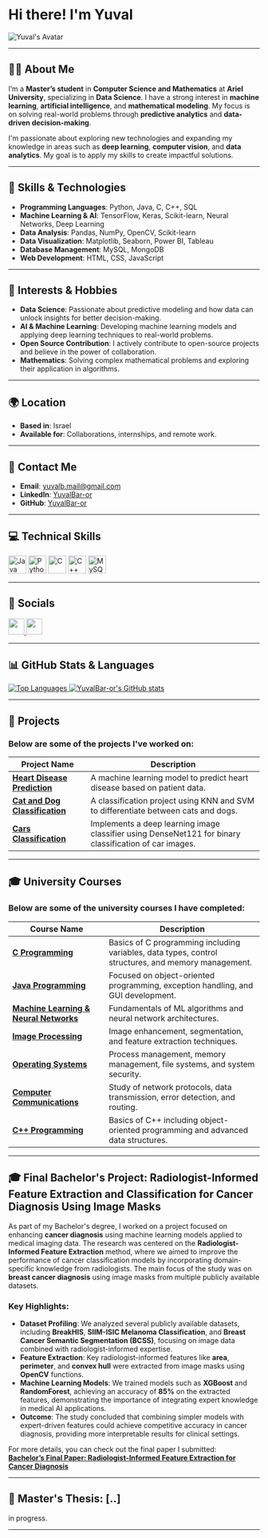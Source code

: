 # Hi there! I'm Yuval 

![Yuval's Avatar](https://user-images.githubusercontent.com/18350557/176309783-0785949b-9127-417c-8b55-ab5a4333674e.gif)

---

## 👨‍💻 About Me

I’m a **Master’s student** in **Computer Science and Mathematics** at **Ariel University**, specializing in **Data Science**. I have a strong interest in **machine learning**, **artificial intelligence**, and **mathematical modeling**. My focus is on solving real-world problems through **predictive analytics** and **data-driven decision-making**.

I'm passionate about exploring new technologies and expanding my knowledge in areas such as **deep learning**, **computer vision**, and **data analytics**. My goal is to apply my skills to create impactful solutions.

---

## 🔧 Skills & Technologies

- **Programming Languages**: Python, Java, C, C++, SQL
- **Machine Learning & AI**: TensorFlow, Keras, Scikit-learn, Neural Networks, Deep Learning
- **Data Analysis**: Pandas, NumPy, OpenCV, Scikit-learn
- **Data Visualization**: Matplotlib, Seaborn, Power BI, Tableau
- **Database Management**: MySQL, MongoDB
- **Web Development**: HTML, CSS, JavaScript

---

## 🌱 Interests & Hobbies

- **Data Science**: Passionate about predictive modeling and how data can unlock insights for better decision-making.
- **AI & Machine Learning**: Developing machine learning models and applying deep learning techniques to real-world problems.
- **Open Source Contribution**: I actively contribute to open-source projects and believe in the power of collaboration.
- **Mathematics**: Solving complex mathematical problems and exploring their application in algorithms.

---

## 🌍 Location

- **Based in**: Israel  
- **Available for**: Collaborations, internships, and remote work.

---

## 📧 Contact Me

- **Email**: [yuvalb.mail@gmail.com](mailto:yuvalb.mail@gmail.com)  
- **LinkedIn**: [YuvalBar-or](https://www.linkedin.com/in/yuval-baror-9464b7229/)
- **GitHub**: [YuvalBar-or](https://github.com/YuvalBar-or)

---

## 💻 Technical Skills

<p align="left">
  <a href="https://www.oracle.com/java/" target="_blank" rel="noreferrer"><img src="https://raw.githubusercontent.com/danielcranney/readme-generator/main/public/icons/skills/java-colored.svg" width="36" height="36" alt="Java" /></a>
  <a href="https://www.python.org/" target="_blank" rel="noreferrer"><img src="https://raw.githubusercontent.com/danielcranney/readme-generator/main/public/icons/skills/python-colored.svg" width="36" height="36" alt="Python" /></a>
  <a href="https://docs.microsoft.com/en-us/cpp/?view=msvc-170" target="_blank" rel="noreferrer"><img src="https://raw.githubusercontent.com/danielcranney/readme-generator/main/public/icons/skills/c-colored.svg" width="36" height="36" alt="C" /></a>
  <a href="https://docs.microsoft.com/en-us/cpp/?view=msvc-170" target="_blank" rel="noreferrer"><img src="https://raw.githubusercontent.com/danielcranney/readme-generator/main/public/icons/skills/cplusplus-colored.svg" width="36" height="36" alt="C++" /></a>
  <a href="https://www.mysql.com/" target="_blank" rel="noreferrer"><img src="https://raw.githubusercontent.com/danielcranney/readme-generator/main/public/icons/skills/mysql-colored.svg" width="36" height="36" alt="MySQL" /></a>
</p>

---

## 📱 Socials
<p align="left">
  <a href="https://www.github.com/YuvalBar-or" target="_blank" rel="noreferrer">
    <img src="https://raw.githubusercontent.com/danielcranney/readme-generator/main/public/icons/socials/github.svg" width="32" height="32" />
  </a>
  <a href="https://www.linkedin.com/in/YuvalBar-or" target="_blank" rel="noreferrer">
    <img src="https://raw.githubusercontent.com/danielcranney/readme-generator/main/public/icons/socials/linkedin.svg" width="32" height="32" />
  </a>
</p>

---

## 📊 GitHub Stats & Languages

<a href="https://github.com/YuvalBar-or" align="left">
  <img src="https://github-readme-stats.vercel.app/api/top-langs/?username=YuvalBar-or&langs_count=10&title_color=0891b2&text_color=ffffff&icon_color=0891b2&bg_color=1c1917&hide_border=true&locale=en&custom_title=Top%20Languages" alt="Top Languages" />
</a>

<a href="http://www.github.com/YuvalBar-or">
  <img src="https://github-readme-stats.vercel.app/api?username=YuvalBar-or&show_icons=true&count_private=true&title_color=0891b2&text_color=ffffff&icon_color=0891b2&bg_color=1c1917&hide_border=true" alt="YuvalBar-or's GitHub stats" />
</a>

---

## 🚀 Projects

### Below are some of the projects I've worked on:

| **Project Name**                | **Description**                                                                                             |
|----------------------------------|-------------------------------------------------------------------------------------------------------------|
| **[Heart Disease Prediction](https://github.com/YuvalBar-or/Heart-disease-probability.git)** | A machine learning model to predict heart disease based on patient data.                                       |
| **[Cat and Dog Classification](https://github.com/YuvalBar-or/cat_dog_classification.git)** | A classification project using KNN and SVM to differentiate between cats and dogs.                            |
| **[Cars Classification](https://github.com/YuvalBar-or/CarsClassification.git)** | Implements a deep learning image classifier using DenseNet121 for binary classification of car images.        |

---

## 🎓 University Courses

### Below are some of the university courses I have completed:

| **Course Name**                                       | **Description**                                                                                          |
|-------------------------------------------------------|----------------------------------------------------------------------------------------------------------|
| **[C Programming](https://github.com/YuvalBar-or/C-Course.git)** | Basics of C programming including variables, data types, control structures, and memory management.        |
| **[Java Programming](https://github.com/YuvalBar-or/OOP-Course.git)** | Focused on object-oriented programming, exception handling, and GUI development.                          |
| **[Machine Learning & Neural Networks](https://github.com/YuvalBar-or/ML-and-NN-Course.git)** | Fundamentals of ML algorithms and neural network architectures.                                          |
| **[Image Processing](https://github.com/YuvalBar-or/Image-Processing-Course.git)** | Image enhancement, segmentation, and feature extraction techniques.                                       |
| **[Operating Systems](https://github.com/YuvalBar-or/Operating-Systems-Course.git)** | Process management, memory management, file systems, and system security.                                 |
| **[Computer Communications](https://github.com/YuvalBar-or/Computer-Coms-Course.git)** | Study of network protocols, data transmission, error detection, and routing.                              |
| **[C++ Programming](https://github.com/YuvalBar-or/CPP-course.git)** | Basics of C++ including object-oriented programming and advanced data structures.                         |

---


## 🎓 Final Bachelor's Project: Radiologist-Informed Feature Extraction and Classification for Cancer Diagnosis Using Image Masks

As part of my Bachelor's degree, I worked on a project focused on enhancing **cancer diagnosis** using machine learning models applied to medical imaging data. The research was centered on the **Radiologist-Informed Feature Extraction** method, where we aimed to improve the performance of cancer classification models by incorporating domain-specific knowledge from radiologists. The main focus of the study was on **breast cancer diagnosis** using image masks from multiple publicly available datasets.

### Key Highlights:
- **Dataset Profiling**: We analyzed several publicly available datasets, including **BreakHIS**, **SIIM-ISIC Melanoma Classification**, and **Breast Cancer Semantic Segmentation (BCSS)**, focusing on image data combined with radiologist-informed expertise.
- **Feature Extraction**: Key radiologist-informed features like **area**, **perimeter**, and **convex hull** were extracted from image masks using **OpenCV** functions.
- **Machine Learning Models**: We trained models such as **XGBoost** and **RandomForest**, achieving an accuracy of **85%** on the extracted features, demonstrating the importance of integrating expert knowledge in medical AI applications.
- **Outcome**: The study concluded that combining simpler models with expert-driven features could achieve competitive accuracy in cancer diagnosis, providing more interpretable results for clinical settings.

For more details, you can check out the final paper I submitted:  
**[Bachelor’s Final Paper: Radiologist-Informed Feature Extraction for Cancer Diagnosis](https://github.com/YuvalBar-or/Bachelors-Final-Paper.git)**


---

## 📖 Master's Thesis: [..]

in progress. 

---



